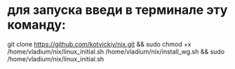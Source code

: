 # для запуска введи в терминале эту команду:
git clone https://github.com/kotvickiy/nix.git && sudo chmod +x /home/vladium/nix/linux_initial.sh /home/vladium/nix/install_wg.sh && sudo /home/vladium/nix/linux_initial.sh
